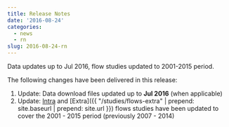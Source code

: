 ```yaml
---
title: Release Notes
date: '2016-08-24'
categories:
  - news
  - rn
slug: 2016-08-24-rn
---
```


Data updates up to Jul 2016, flow studies updated to 2001-2015 period.

The following changes have been delivered in this release:

1. Update: Data download files updated up to **Jul 2016** (when applicable)
1. Update: [Intra]({{site.url}}/studies/flows-intra/) and
   [Extra]({{ "/studies/flows-extra" | prepend: site.baseurl | prepend: site.url }})
   flows studies have been updated to cover
   the 2001 - 2015 period (previously 2007 - 2014)
